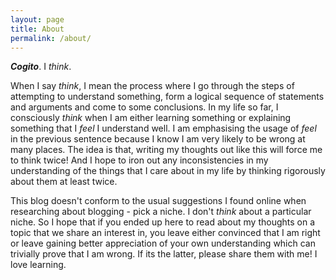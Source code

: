 ```yaml
---
layout: page
title: About
permalink: /about/
---
```


***Cogito***. I *think*.

When I say *think*, I mean the process where I go through the steps of attempting to understand something, form a logical sequence of statements and arguments and come to some conclusions. In my life so far, I consciously *think* when I am either learning something or explaining something that I *feel* I understand well. I am emphasising the usage of *feel* in the previous sentence because I know I am very likely to be wrong at many places. The idea is that, writing my thoughts out like this will force me to think twice! And I hope to iron out any inconsistencies in my understanding of the things that I care about in my life by thinking rigorously about them at least twice.

This blog doesn't conform to the usual suggestions I found online when researching about blogging - pick a niche. I don't *think* about a particular niche. So I hope that if you ended up here to read about my thoughts on a topic that we share an interest in, you leave either convinced that I am right or leave gaining better appreciation of your own understanding which can trivially prove that I am wrong. If its the latter, please share them with me! I love learning.
